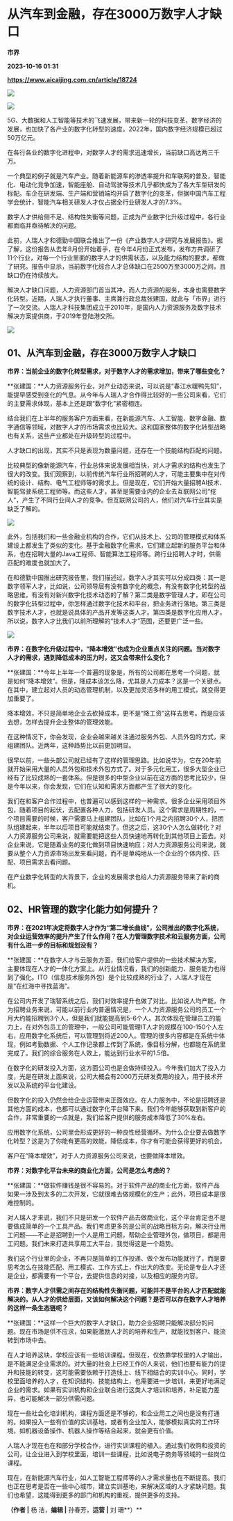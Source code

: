 # 从汽车到金融，存在3000万数字人才缺口
**市界**

**2023-10-16 01:31**

**https://www.aicaijing.com.cn/article/18724**

![](https://cdn.aicaijing.com.cn/img/c8358e80-5c56-11ee-b650-0d63bcb98a01/jpg)

![](https://p3-sign.toutiaoimg.com/tos-cn-i-6w9my0ksvp/4efeafb3c8ec44bba38227caae0d017b~tplv-tt-origin-asy2:5aS05p2hQOW4gueVjOinguWvnw==.image?_iz=58558&from=article.pc_detail&x-expires=1696328310&x-signature=WU1Ts4Hci5nEBsJceN9uI55GCrI%3D)

5G、大数据和人工智能等技术的飞速发展，带来新一轮的科技变革，数字经济的发展，也加快了各产业的数字化转型的速度。2022年，国内数字经济规模已超过50万亿元。

在各行各业的数字化进程中，对数字人才的需求迅速增长，当前缺口高达两三千万。

一个典型的例子就是汽车产业。随着新能源车的渗透率提升和车联网的普及，智能化、电动化竞争加速，智能座舱、自动驾驶等技术几乎都快成为了各大车型研发的标配。车企在研发端、生产端和营销端均开启了数字化的变革，但据中国汽车工程学会统计，智能汽车相关研发人才仅占据全行业研发人才的7.3%。

数字人才供给侧不足、结构性失衡等问题，正成为产业数字化升级过程中，各行业都面临并亟待解决的问题。

此前，人瑞人才和德勤中国联合推出了一份《产业数字人才研究与发展报告》。据了解，这份报告从去年8月份开始着手，在今年4月份正式发布，发布方共调研了11个行业，对每一个行业里面的数字人才的供需状态，以及能力结构的要求，都做了研究。报告中显示，当前数字化综合人才总体缺口在2500万至3000万之间，且缺口仍在持续放大。

解决人才缺口问题，人力资源部门首当其冲，而人力资源的服务，本身也需要数字化转型。近期，人瑞人才执行董事、主席兼行政总裁张建国，就此与「市界」进行了一次交流。人瑞人才科技集团成立于2010年，是国内人力资源服务及数字技术解决方案提供商，于2019年登陆港交所。

![](https://p3-sign.toutiaoimg.com/tos-cn-i-6w9my0ksvp/3f0d62a863514b8ebc166ed85cd354fe~tplv-tt-origin-asy2:5aS05p2hQOW4gueVjOinguWvnw==.image?_iz=58558&from=article.pc_detail&x-expires=1696328310&x-signature=Gl1cp0GaEj%2FLu8sU6dyNh28Fa6E%3D)

**01、从汽车到金融，存在3000万数字人才缺口**
---------------------------

**市界：当前企业的数字化转型需求，对于数字人才的需求增加，带来了哪些变化？**

**张建国：**人力资源服务行业，对产业动态来说，可以说是“春江水暖鸭先知”，能提早感受到变化的气息。从今年与人瑞人才合作得比较好的一些公司来看，它们的主要需求体现，基本上还是跟“数字化”紧密相连。

结合我们在上半年的服务客户方面来看，在新能源汽车、人工智能、数字金融、数字通信等领域，对数字人才的市场需求也比较大。这和国家整体的数字化转型战略也有关系，这些产业都处在升级转型的过程中。

人才缺口的出现，其实不只是表现为数量问题，还存在一个技能结构匹配的问题。

比较典型的像新能源汽车，行业总体来说发展相当快，对人才需求的结构也发生了很大的改变。我们观察到，以前传统汽车行业所招聘的人才，可能主要集中在对传统的设计、结构、电气工程师等的需求上。但是现在，它们开始大量招聘AI技术、智能驾驶系统工程师等。而这些人才，甚至是需要业内的企业去互联网公司“挖人”，产生了不同行业间人才的竞争。但互联网公司的人，他们对汽车行业其实是缺乏了解的。

![](https://p3-sign.toutiaoimg.com/tos-cn-i-6w9my0ksvp/25c7e24d858f4e359d24b708a76e1610~tplv-tt-origin-asy2:5aS05p2hQOW4gueVjOinguWvnw==.image?_iz=58558&from=article.pc_detail&x-expires=1696328310&x-signature=3n1UaEotgO9nxjofnUzOwdIBSJA%3D)

此外，包括我们和一些金融业机构的合作，它们从技术上、公司的管理模式和体系建设上都发生了类似的变化。基于金融数字化需求，它们建立起新的服务平台和体系，也在招聘大量的Java工程师、智能算法工程师等。跨行业招聘人才时，供需匹配的难度也就加大了。

在和德勤中国推出研究报告里，我们描述过，数字人才其实可以分成四类：其一是数字领军人才，比如说，公司领导层有没有数字化的概念，有没有数字化转型的战略思维，有没有对新兴数字化技术动态的了解？第二类是数字管理人才，即在公司的数字化转型过程中，你怎样通过数字化技术和平台，把业务进行落地。第三类是数字技术人才，也就是说具体的产品开发等这类人才。第四类是数字化应用人才。所以说，数字人才比我们以前所理解的“技术人才”范围，还要更广泛一些。

![](https://p3-sign.toutiaoimg.com/tos-cn-i-6w9my0ksvp/a42f4aa566fb4cfa8619a5091b729d03~tplv-tt-origin-asy2:5aS05p2hQOW4gueVjOinguWvnw==.image?_iz=58558&from=article.pc_detail&x-expires=1696328310&x-signature=4ruOIcO0GbtfcBJhAiBpj%2Fkb9UA%3D)

**市界：在数字化升级过程中，“降本增效”也成为企业重点关注的问题。当对数字人才的需求，遇到降低成本的压力时，这又会带来什么变化？**

**张建国：**今年上半年一个普遍的现象是，所有的公司都在思考一个问题，就是如何“降本增效”。但是，降成本该怎么降，尤其是人力成本？这是一个关键点。在其中，建立起对人员的动态管理机制，以及更加灵活多样的用工模式，就变得更加重要了。

降本增效，不只是简单地企业去砍掉成本，更不是“降工资”这样去思考。而是应该去想，怎样去提升企业整体的管理效能。

在这种情况下，你会发现，企业会越来越关注通过服务外包、人员外包的方式，来组建团队。近两年，这种趋势比以前更加明显。

很早以前，一些头部公司就已经有了这样的管理思路。比如说华为，它在20年前就开始采用大量的人员外包和技术外包方式了。对于多元化用工，很多大型企业已经有了比较成熟的一套体系。但是很多的中型企业以前在这方面的思考比较少，但是今年以来，你会发现，它们在认知和需求方面都产生了很大的变化。

我们在和客户合作过程中，也普遍可以感到这样的一种需求。很多企业采用项目外包，随着项目的起伏，去配置各种人力，包括研发人员。这个需求是周期性的，一个项目需要的时候，客户需要马上组建团队，比如在1个月之内招聘30个人，把团队组建起来，半年以后项目可能就结束了。但这之后，这30个人怎么做转化？对人力资源服务公司来说，就需要能把这些人员快速地再转化到其他项目上面去。对企业来说，它是随着业务的变化做到项目快速响应；对人力资源服务公司来说，就要从整个人力资源市场出发来看问题，而不是单纯地从一个企业的个体内控、匹配、项目需求去看问题。

在产业数字化转型的大背景下，企业的发展需求也给人力资源服务带来了新的商机。

  

**02、HR管理的数字化能力如何提升？**
----------------------

**市界：在2021年决定将数字人才作为“第二增长曲线”，公司推出的数字化系统，对企业运营效率的提升产生了什么作用？在人力管理数字技术和云服务方面，公司有什么进一步的目标和规划没有？**

**张建国：**在数字人才与云服务方面，我们给客户提供的一些技术解决方案，主要体现在人才的一体化方案上。从行业情况看，我们的创新能力、服务能力也得到了强化。ITO（信息技术服务外包）是个比较成熟的行业了，人瑞人才现在是“在红海中寻找蓝海”。

在公司内开发了瑞智系统之后，我们对效率提升也做了对比。比如说人均产能，作为招聘业务来说，可能以前行业内普遍情况是，一个人力资源服务公司的员工一个月大约能招聘到3个人，但是我们就能提高到5-6个人。其次体现在管理员工的能力上，在对外包员工的管理中，一般公司可能管理IT人才的规模在100-150个人左右，应用数字化系统后，可以管理到将近200人。管理的很多内容都是在系统中体现，例如考勤数据、个人工作记录都上传到了系统，像目标分解，也都能在系统里完成了。我们的综合服务在人效上，能达到行业水平的1.5倍。

在数字化的研发投入方面，这方面公司也是会做持续投入。今年我们加大了投入力度，光是在研发上面来说，公司大概会有2000万元研发费用的投入，用于技术开发以及系统的平台化建设。

但数字化的投入仍然会给企业运营带来正面效应。在人力服务中，不论是招聘还是其他方面的成本，也都可以通过数字化平台降下来。我们今年能够获取到新客户的合作，非常重要的一点就是，我们给客户提供的服务成本降低了30%左右。

应用数字化系统，公司里会形成更好的一种良性经营循环。为什么企业要去做数字化转型？这是为了你能有更高的效能，降低成本，你才有可能会获得更好的机会。

客户在“降本增效”，对于人力资源服务公司来说，也要做降本增效。

**市界：对数字化平台未来的商业化方面，公司是怎么考虑的？**

**张建国：**做软件赚钱是很不容易的。对于软件产品的商业化方面，软件产品如果一涉及到太多的二次开发，它就很难去做规模化的生产；此外，项目成本是很难控制的。

对人瑞人才来说，我们不只是研发一个软件产品去做商业化，这个平台肯定也不是要做成简单的一个工具产品。我们考虑更多的是公司的战略目标方向，解决行业用工问题——不止是招聘到一个人是用工问题，帮助企业管理外包，做项目，都是用工问题。我们未来打造共享用工大平台，我觉得这是一个趋势。

我们这个行业里的企业，不再只是简单的工作投递、做个发布功能就行了，而是要思考怎么在技能匹配、用工模式、工作方式上，作出大的改变。无论是专业人才还是企业，都需要有一个平台，去提供信息的对接，以及相应的服务内容。

**市界：数字人才供需之间存在的结构性失衡问题，可能并不是平台的人才匹配就能解决的。从人才的供给层面，又该如何解决这个问题？是否可以存在数字人才培养的这样一条生态链呢？**

**张建国：**这样一个巨大的数字人才缺口，助力企业招聘只能解决部分的问题。现在市场是供不应求，如果能激励人才的的培养和生产，就能找到客户、能流转到市场中去。

在人才培养这块，学校应该有一些培训课程。但现在，仅依靠学校里的人才输出，是不能满足企业需求的。对大量的社会上已经工作的人来说，他们也要有能力的提升和技能的转变，这可能需要依赖于打造线上、线下相结合的实训中心。同时，学校里面培养的人才，在知识结构、技能结构上，也需要进一步培训，来更好地满足企业的需求。如果有实训机构和企业联合进行这类人才培训和培养，补足能力差异，也可能解决一部分供需问题。

现在一些社会化培训机构，课程方面还是不够的，和企业用工之间也是没有打通的。如果投入一些有价值的实训基地，或者有企业加入，能够模拟真实的工作环境，如机器设备操作、机器人操作等结合起来，就会更有价值。

人瑞人才现在也在和部分学校合作，进行实训课程的植入。通过我们收购和投资的公司，让企业进入到学校里面，培训一些课程，比如说电子商务等领域的一些岗位课程。

现在，在新能源汽车行业，如人工智能工程师等的人才需求量也在不断提高。我们也正在思考是否在一些中心城市，建立实训基地，来解决区域的人才紧缺问题。我们也希望，这能得到更多的部门和机构的重视，提供更多的支持。

**（作者 |** 杨 洁，**编辑 |** 孙春芳，**运营 |** 刘 珊**）**